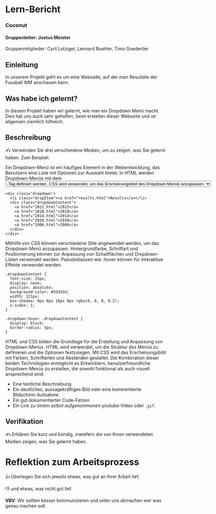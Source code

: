 # Lern-Bericht
### Coconut
#### Gruppenleiter: Justus Meister

Gruppenmitglieder: Cyril Lutziger, Lennard Buehler, Timo Goedertier

## Einleitung

In unserem Projekt geht es um eine Webseite, auf der man Resultate der Fussball WM anschauen kann.

## Was habe ich gelernt?

In diesem Projekt haben wir gelernt, wie man ein Dropdown Menü macht. Dies hat uns auch sehr geholfen, beim erstellen dieser Webseite und ist allgemein ziemlich hilfreich.

## Beschreibung

✍️ Verwenden Sie drei verschiedene Medien, um zu zeigen, was Sie gelernt haben. Zum Beispiel:

Ein Dropdown-Menü ist ein häufiges Element in der Webentwicklung, das Benutzern eine Liste mit Optionen zur Auswahl bietet. In HTML werden Dropdown-Menüs mit dem <select>-Element erstellt, während Optionen mit dem <option>-Tag definiert werden. CSS wird verwendet, um das Erscheinungsbild des Dropdown-Menüs anzupassen.

    <div class="dropdown">
      <li class="dropItem"><a href="results.html">Results</a></li>
      <div class="dropdownContent">
        <a href="2022.html">2022</a>
        <a href="2018.html">2018</a>
        <a href="2014.html">2014</a>
        <a href="2010.html">2010</a>
        <a href="2006.html">2006</a>
      </div>
    </div>

Mithilfe von CSS können verschiedene Stile angewendet werden, um das Dropdown-Menü anzupassen. Hintergrundfarbe, Schriftart und Positionierung können zur Anpassung von Schaltflächen und Dropdown-Listen verwendet werden. Pseudoklassen wie :hover können für interaktive Effekte verwendet werden.

    .dropdownContent {
      font-size: 25px;
      display: none;
      position: absolute;
      background-color: #3d3d3d;
      width: 121px;
      box-shadow: 0px 8px 16px 0px rgba(0, 0, 0, 0.2);
      z-index: 1;
    }

    .dropdown:hover .dropdownContent {
      display: block;
      border-radius: 5px;
    }

HTML und CSS bilden die Grundlage für die Erstellung und Anpassung von Dropdown-Menüs. HTML wird verwendet, um die Struktur des Menüs zu definieren und die Optionen festzulegen. Mit CSS wird das Erscheinungsbild mit Farben, Schriftarten und Abständen gestaltet. Die Kombination dieser beiden Technologien ermöglicht es Entwicklern, benutzerfreundliche Dropdown-Menüs zu erstellen, die sowohl funktional als auch visuell ansprechend sind.

* Eine textliche Beschreibung
* Ein deutliches, aussagekräftiges Bild oder eine kommentierte Bildschirm-Aufnahme
* Ein gut dokumentierter Code-Fetzen
* Ein Link zu einem *selbst aufgenommenen* youtube-Video oder `.gif`.

## Verifikation

✍️ Erklären Sie kurz und bündig, inwiefern die von Ihnen verwendeten Medien zeigen, was Sie gelernt haben.

# Reflektion zum Arbeitsprozess

👍 Überlegen Sie sich jeweils etwas, was gut an Ihrer Arbeit lief; 

👎 und etwas, was nicht gut lief.

**VBV**: Wir sollten besser kommunizieren und unter uns abmachen wer was genau machen soll.
